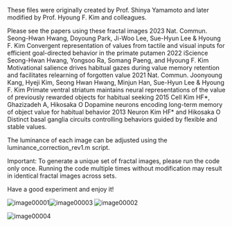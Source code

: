 These files were originally created by Prof. Shinya Yamamoto and later modified by Prof. Hyoung F. Kim and colleagues.

Please see the papers using these fractal images
 2023 Nat. Commun. Seong-Hwan Hwang, Doyoung Park, Ji-Woo Lee, Sue-Hyun Lee & Hyoung F. Kim
      Convergent representation of values from tactile and visual inputs for efficient goal-directed behavior in the primate putamen
 2022 iScience Seong-Hwan Hwang, Yongsoo Ra, Somang Paeng, and Hyoung F. Kim
      Motivational salience drives habitual gazes during value memory retention and facilitates relearning of forgotten value
 2021 Nat. Commun. Joonyoung Kang, Hyeji Kim, Seong Hwan Hwang, Minjun Han, Sue-Hyun Lee & Hyoung F. Kim
      Primate ventral striatum maintains neural representations of the value of previously rewarded objects for habitual seeking
 2015 Cell Kim HF*, Ghazizadeh A, Hikosaka O 
      Dopamine neurons encoding long-term memory of object value for habitual behavior
 2013 Neuron Kim HF* and Hikosaka O  
      Distinct basal ganglia circuits controlling behaviors guided by flexible and stable values.
 
The luminance of each image can be adjusted using the luminance_correction_rev1.m script.

Important: To generate a unique set of fractal images, please run the code only once. Running the code multiple times without modification may result in identical fractal images across sets.

Have a good experiment and enjoy it!

![image00001](https://github.com/user-attachments/assets/1aa98b57-fe75-4d36-81b6-0a96d3ef3b9e)![image00003](https://github.com/user-attachments/assets/34934618-5a49-415c-b810-1aed2ffeef22)
![image00002](https://github.com/user-attachments/assets/4fe360aa-d7c4-4ea6-a341-05bb5bb7a99f)

![image00004](https://github.com/user-attachments/assets/74f78360-6558-4df6-b90e-9df7a52a3220)
